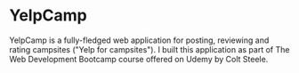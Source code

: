 # YelpCamp
YelpCamp is a fully-fledged web application for posting, reviewing and rating campsites ("Yelp for campsites"). I built this application as part of The Web Development Bootcamp course offered on Udemy by Colt Steele.
